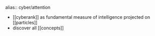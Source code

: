 alias:: cyber/attention

- [[cyberank]] as fundamental measure of intelligence projected on [[particles]]
- discover all [[concepts]]